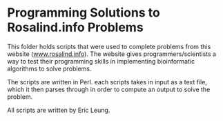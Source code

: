 Programming Solutions to Rosalind.info Problems
==================

This folder holds scripts that were used to complete problems from this website (www.rosalind.info). The website gives programmers/scientists a way to test their programming skills in implementing bioinformatic algorithms to solve problems. 

The scripts are written in Perl. each scripts takes in input as a text file, which it then parses through in order to compute an output to solve the problem.

All scripts are written by Eric Leung.
